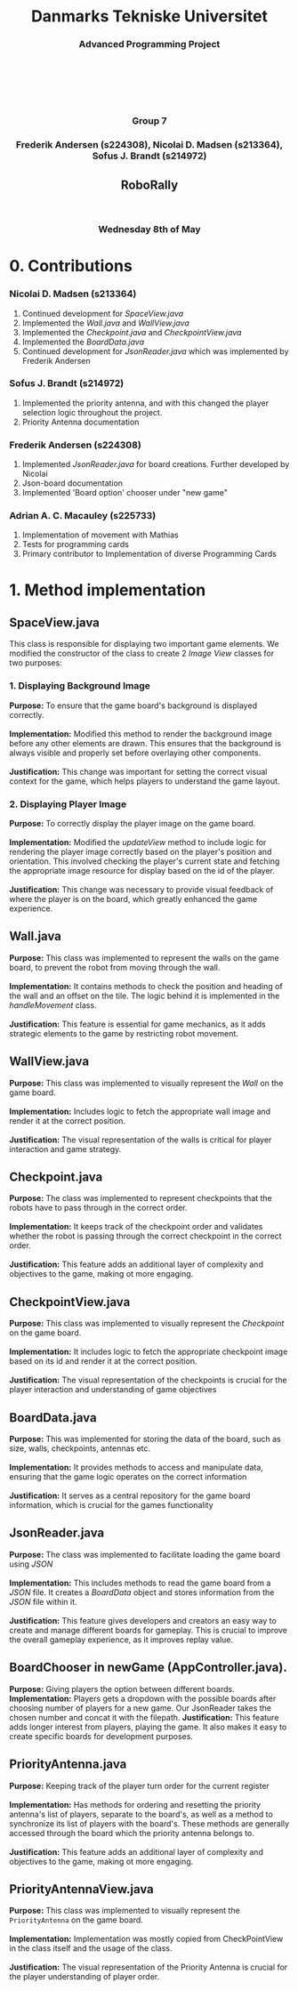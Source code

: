 <H1 style="text-align: center;">Danmarks Tekniske Universitet</H1>
<H3 style="text-align: center;">Advanced Programming Project</H3>
<br>
<br>
<p align="center">
    <img src="graphics/DTU Logo.png" alt="">
</p>
<br>
<H3 style="text-align: center;">Group 7 </H3>
<H3 style="text-align: center;">Frederik Andersen (s224308), Nicolai D. Madsen (s213364), Sofus J. Brandt (s214972)</H3>

<H2 style="text-align: center;">RoboRally</H2>
<br>
<H3 style="text-align: center;">Wednesday 8th of May </H3>

# 0. Contributions
### Nicolai D. Madsen (s213364)
1. Continued development for *SpaceView.java*
2. Implemented the *Wall.java* and *WallView.java*
3. Implemented the *Checkpoint.java* and *CheckpointView.java*
4. Implemented the *BoardData.java*
5. Continued development for *JsonReader.java* which was implemented by Frederik Andersen
### Sofus J. Brandt (s214972)
1. Implemented the priority antenna, and with this changed the player selection logic throughout the project.
2. Priority Antenna documentation
### Frederik Andersen (s224308)
1. Implemented *JsonReader.java* for board creations. Further developed by Nicolai
2. Json-board documentation
3. Implemented 'Board option' chooser under "new game"

### Adrian A. C. Macauley (s225733)
1.  Implementation of movement with Mathias
2.  Tests for programming cards
3.  Primary contributor to Implementation of diverse Programming Cards

# 1. Method implementation
## SpaceView.java <br>
This class is responsible for displaying two important game elements.
We modified the constructor of the class to create 2 *Image View* classes for two purposes:

### 1. Displaying Background Image <br>
   **Purpose:** To ensure that the game board's background is displayed correctly. <br><br>
   **Implementation:** Modified this method to render the background image before any other elements are drawn. 
   This ensures that the background is always visible and properly set before overlaying other components.<br><br>
   **Justification:** This change was important for setting the correct visual context for the game, which helps players to understand the game layout. <br>
   
### 2. Displaying Player Image <br>
   **Purpose:** To correctly display the player image on the game board.<br><br>
   **Implementation:** Modified the *updateView* method to include logic for rendering the player image correctly based on the player's position and orientation.
   This involved checking the player's current state and fetching the appropriate image resource for display based on the id of the player.<br><br>
   **Justification:** This change was necessary to provide visual feedback of where the player is on the board, which greatly enhanced the game experience.

## Wall.java <br>
   **Purpose:** This class was implemented to represent the walls on the game board, to prevent the robot from moving through the wall. <br><br>
   **Implementation:** It contains methods to check the position and heading of the wall and an offset on the tile.
   The logic behind it is implemented in the *handleMovement* class.<br><br>
   **Justification:** This feature is essential for game mechanics, as it adds strategic elements to the game by restricting robot movement.

## WallView.java <br>
   **Purpose:** This class was implemented to visually represent the *Wall* on the game board. <br><br>
   **Implementation:** Includes logic to fetch the appropriate wall image and render it at the correct position. <br><br>
   **Justification:** The visual representation of the walls is critical for player interaction and game strategy.

## Checkpoint.java <br>
   **Purpose:** The class was implemented to represent checkpoints that the robots have to pass through in the correct order.<br><br>
   **Implementation:** It keeps track of the checkpoint order and validates whether the robot is passing through the correct checkpoint in the correct order. <br><br>
   **Justification:** This feature adds an additional layer of complexity and objectives to the game, making ot more engaging. 

## CheckpointView.java <br>
   **Purpose:** This class was implemented to visually represent the *Checkpoint* on the game board. <br><br>
   **Implementation:** It includes logic to fetch the appropriate checkpoint image based on its id and render it at the correct position. <br><br>
   **Justification:** The visual representation of the checkpoints is crucial for the player interaction and understanding of game objectives

## BoardData.java <br>
   **Purpose:** This was implemented for storing the data of the board, such as size, walls, checkpoints, antennas etc. <br><br>
   **Implementation:** It provides methods to access and manipulate data, ensuring that the game logic operates on the correct information <br><br>
   **Justification:** It serves as a central repository for the game board information, which is crucial for the games functionality

## JsonReader.java <br>
   **Purpose:** The class was implemented to facilitate loading the game board using *JSON* <br><br>
   **Implementation:** This includes methods to read the game board from a *JSON* file.
   It creates a *BoardData* object and stores information from the *JSON* file within it.<br><br>
   **Justification:** This feature gives developers and creators an easy way to create and manage different boards for gameplay.
   This is crucial to improve the overall gameplay experience, as it improves replay value.

## BoardChooser in newGame (AppController.java). <br>
**Purpose:** Giving players the option between different boards.
**Implementation:** Players gets a dropdown with the possible boards after choosing number of players for a new game. Our JsonReader takes the chosen number and concat it with the filepath.
**Justification:** This feature adds longer interest from players, playing the game. It also makes it easy to create specific boards for development purposes. 

## PriorityAntenna.java <br>
**Purpose:** Keeping track of the player turn order for the current register <br><br>
**Implementation:** Has methods for ordering and resetting the priority antenna's list of players, separate to the board's, as well as a method to synchronize its list of players with the board's. These methods are generally accessed through the board which the priority antenna belongs to. <br><br>
**Justification:** This feature adds an additional layer of complexity and objectives to the game, making ot more engaging.

## PriorityAntennaView.java <br>
**Purpose:** This class was implemented to visually represent the `PriorityAntenna` on the game board. <br><br>
**Implementation:** Implementation was mostly copied from CheckPointView in the class itself and the usage of the class. <br><br>
**Justification:** The visual representation of the Priority Antenna is crucial for the player understanding of player order.